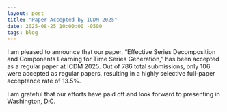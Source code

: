 ```yaml
---
layout: post
title: "Paper Accepted by ICDM 2025"
date: 2025-08-25 10:00:00 -0500
tags: blog
---
```

<!--more-->
<style>
.image-container {
  display: flex;
  justify-content: center;
  margin-bottom: 20px;
}

.image-wrapper {
  width: 100%;
  max-width: 800px;
  height: 400px;
}

.image-wrapper img {
  width: 100%;
  height: 100%;
  object-fit: contain;
}
</style>

<!-- <div class="image-container">
  <div class="image-wrapper">
    <img src="/images/2024-12-20-Kaggle-CMI-PIU/Kaggle.png" alt="kaggle">
  </div>
</div> -->

I am pleased to announce that our paper, “Effective Series Decomposition and Components Learning for Time Series Generation,” has been accepted as a regular paper at ICDM 2025. Out of 786 total submissions, only 106 were accepted as regular papers, resulting in a highly selective full-paper acceptance rate of 13.5%.

I am grateful that our efforts have paid off and look forward to presenting in Washington, D.C.